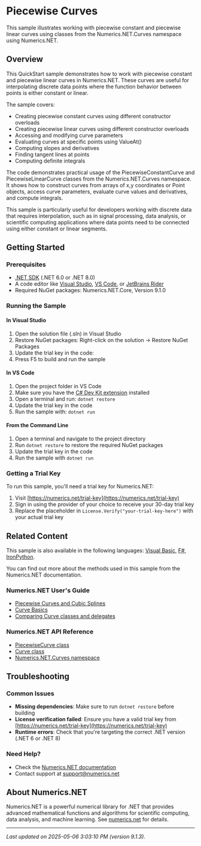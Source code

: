 # Piecewise Curves

This sample illustrates working with piecewise constant and piecewise linear curves using classes from the Numerics.NET.Curves namespace using Numerics.NET.

## Overview

This QuickStart sample demonstrates how to work with piecewise constant and piecewise linear curves in 
Numerics.NET. These curves are useful for interpolating discrete data points where the function behavior 
between points is either constant or linear.

The sample covers:
- Creating piecewise constant curves using different constructor overloads
- Creating piecewise linear curves using different constructor overloads 
- Accessing and modifying curve parameters
- Evaluating curves at specific points using ValueAt()
- Computing slopes and derivatives
- Finding tangent lines at points
- Computing definite integrals

The code demonstrates practical usage of the PiecewiseConstantCurve and PiecewiseLinearCurve classes from
the Numerics.NET.Curves namespace. It shows how to construct curves from arrays of x,y coordinates or
Point objects, access curve parameters, evaluate curve values and derivatives, and compute integrals.

This sample is particularly useful for developers working with discrete data that requires interpolation,
such as in signal processing, data analysis, or scientific computing applications where data points need
to be connected using either constant or linear segments.


## Getting Started

### Prerequisites

- [.NET SDK](https://dotnet.microsoft.com/download) (.NET 6.0 or .NET 8.0)
- A code editor like [Visual Studio](https://visualstudio.microsoft.com/), [VS Code](https://code.visualstudio.com/), or [JetBrains Rider](https://www.jetbrains.com/rider/)
- Required NuGet packages: Numerics.NET.Core, Version 9.1.0

### Running the Sample

#### In Visual Studio
1. Open the solution file (.sln) in Visual Studio
2. Restore NuGet packages: Right-click on the solution → Restore NuGet Packages
3. Update the trial key in the code:
4. Press F5 to build and run the sample

#### In VS Code

1. Open the project folder in VS Code
2. Make sure you have the [C# Dev Kit extension](https://marketplace.visualstudio.com/items?itemName=ms-dotnettools.csdevkit) installed
3. Open a terminal and run: `dotnet restore`
4. Update the trial key in the code 
5. Run the sample with: `dotnet run`

#### From the Command Line

1. Open a terminal and navigate to the project directory
2. Run `dotnet restore` to restore the required NuGet packages
3. Update the trial key in the code
4. Run the sample with `dotnet run`

### Getting a Trial Key

To run this sample, you'll need a trial key for Numerics.NET:

1. Visit [https://numerics.net/trial-key](https://numerics.net/trial-key)
2. Sign in using the provider of your choice to receive your 30-day trial key
3. Replace the placeholder in `License.Verify("your-trial-key-here")` with your actual trial key

## Related Content

This sample is also available in the following languages: 
[Visual Basic](https://github.com/NumericsDotNet/quickstart-visualbasic/tree/net6.0/mathematics/curve-fitting-and-interpolation/piecewise-curves), [F#](https://github.com/NumericsDotNet/quickstart-fsharp/tree/net6.0/mathematics/curve-fitting-and-interpolation/piecewise-curves), [IronPython](https://github.com/NumericsDotNet/quickstart-ironpython/tree/net6.0/mathematics/curve-fitting-and-interpolation/piecewise-curves).

You can find out more about the methods used in this sample from the Numerics.NET documentation.

### Numerics.NET User's Guide

- [Piecewise Curves and Cubic Splines](https://numerics.net/documentation/latest/mathematics/curves-and-interpolation/piecewise-curves-and-cubic-splines)
- [Curve Basics](https://numerics.net/documentation/latest/mathematics/curves-and-interpolation/curve-basics)
- [Comparing Curve classes and delegates](https://numerics.net/documentation/latest/mathematics/curves-and-interpolation/comparing-curve-classes-and-delegates)

### Numerics.NET API Reference

- [PiecewiseCurve class](https://numerics.net/documentation/latest/reference/numerics.net.curves.piecewisecurve)
- [Curve class](https://numerics.net/documentation/latest/reference/numerics.net.curves.curve)
- [Numerics.NET.Curves namespace](https://numerics.net/documentation/latest/reference/numerics.net.curves)


## Troubleshooting

### Common Issues

- **Missing dependencies**: Make sure to run `dotnet restore` before building
- **License verification failed**: Ensure you have a valid trial key from [https://numerics.net/trial-key](https://numerics.net/trial-key)
- **Runtime errors**: Check that you're targeting the correct .NET version (.NET 6 or .NET 8)

### Need Help?

- Check the [Numerics.NET documentation](https://numerics.net/documentation/)
- Contact support at [support@numerics.net](mailto:support@numerics.net?subject=PiecewiseCurves%20QuickStart%20Sample%20%28C%23%29)

## About Numerics.NET

Numerics.NET is a powerful numerical library for .NET that provides advanced mathematical 
functions and algorithms for scientific computing, data analysis, and machine learning.
See [numerics.net](https://numerics.net) for details.

---

_Last updated on 2025-05-06 3:03:10 PM (version 9.1.3)._
